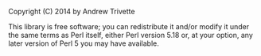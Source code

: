 Copyright (C) 2014 by Andrew Trivette

This library is free software; you can redistribute it and/or modify
it under the same terms as Perl itself, either Perl version 5.18 or,
at your option, any later version of Perl 5 you may have available.
